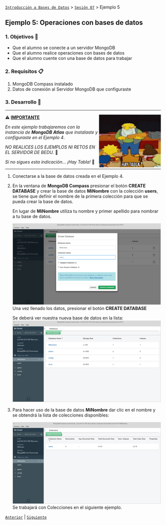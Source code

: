 [`Introducción a Bases de Datos`](../../Readme.md) > [`Sesión 07`](../Readme.md) > Ejemplo 5
## Ejemplo 5: Operaciones con bases de datos

### 1. Objetivos :dart:
- Que el alumno se conecte a un servidor MongoDB
- Que el alumno realice operaciones con bases de datos
- Que el alumno cuente con una base de datos para trabajar

### 2. Requisitos :clipboard:
1. MongoDB Compass instalado
1. Datos de conexión al Servidor MongoDB que configuraste

### 3. Desarrollo :rocket:

---

<img src="../imagenes/tabla.gif" align="right" height="170" width="200"> 

:warning: <ins>**IMPORTANTE**</ins>

_En este ejemplo trabajaremos con la instancia de __MongoDB Atlas__ que instalaste y configuraste en el Ejemplo 4_.

_NO REALICES LOS EJEMPLOS NI RETOS EN EL SERVIDOR DE BEDU._ :pray: 

_Si no sigues esta indicación... ¡Hay Tabla!_ :eyes:

---

1. Conectarse a la base de datos creada en el Ejemplo 4.

1. En la ventana de __MongoDB Compass__ presionar el botón __CREATE DATABASE__ y crear la base de datos __MiNombre__ con la colección __users__, se tiene que definir el nombre de la primera colección para que se pueda crear la base de datos.

   En lugar de __MiNombre__ utiliza tu nombre y primer apellido para nombrar a tu base de datos.

   ![Creando base de datos](imagenes/creando-basededatos.png)
   Una vez llenado los datos, presionar el botón __CREATE DATABASE__

   Se deberá ver nuestra nueva base de datos en la lista:
   ![Lista de bases de datos](imagenes/lista-basededatos.png)

1. Para hacer uso de la base de datos __MiNombre__ dar clic en el nombre y se obtendrá la lista de colecciones disponibles:

   ![Lista de colecciones](imagenes/lista-colecciones.png)
   Se trabajará con Colecciones en el siguiente ejemplo.

[`Anterior`](../Readme.md#operaciones-con-bases-de-datos-1) | [`Siguiente`](../Readme.md#realizando-operaciones-con-colecciones-e-importando-datos)      
